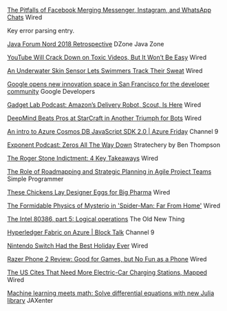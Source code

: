 [The Pitfalls of Facebook Merging Messenger, Instagram, and WhatsApp Chats](https://www.wired.com/story/facebook-messenger-whatsapp-instagram-chat-combined-encryption-identity/)
Wired

Key error parsing entry.

[Java Forum Nord 2018 Retrospective](https://dzone.com/articles/java-forum-nord-2018-retrospecive)
DZone Java Zone

[YouTube Will Crack Down on Toxic Videos, But It Won’t Be Easy](https://www.wired.com/story/youtube-recommendations-crackdown-borderline-content/)
Wired

[An Underwater Skin Sensor Lets Swimmers Track Their Sweat](https://www.wired.com/story/an-underwater-skin-sensor-lets-swimmers-track-their-sweat/)
Wired

[Google opens new innovation space in San Francisco for the developer community](tag:blogger.com,1999:blog-596098824972435195.post-4631980549819132685)
Google Developers 

[Gadget Lab Podcast: Amazon’s Delivery Robot, Scout, Is Here](https://www.wired.com/2019/01/gadget-lab-podcast-392/)
Wired

[DeepMind Beats Pros at StarCraft in Another Triumph for Bots](https://www.wired.com/story/deepmind-beats-pros-starcraft-another-triumph-bots/)
Wired

[An intro to Azure Cosmos DB JavaScript SDK 2.0 | Azure Friday](https://channel9.msdn.com/Shows/Azure-Friday/An-intro-to-Azure-Cosmos-DB-JavaScript-SDK-20)
Channel 9

[Exponent Podcast: Zeros All The Way Down](https://stratechery.com/2019/exponent-podcast-zeros-all-the-way-down/)
Stratechery by Ben Thompson

[The Roger Stone Indictment: 4 Key Takeaways](https://www.wired.com/story/roger-stone-indictment-wikileaks-mueller-investigation/)
Wired

[The Role of Roadmapping and Strategic Planning in Agile Project Teams](https://simpleprogrammer.com/strategic-planning-agile/)
Simple Programmer

[These Chickens Lay Designer Eggs for Big Pharma](https://www.wired.com/story/novogen-eggs-photo-gallery/)
Wired

[The Formidable Physics of Mysterio in 'Spider-Man: Far From Home'](https://www.wired.com/story/the-formidable-physics-of-spider-mans-water-monster/)
Wired

[The Intel 80386, part 5: Logical operations](https://blogs.msdn.microsoft.com/oldnewthing/20190125-00/?p=100795)
The Old New Thing

[Hyperledger Fabric on Azure | Block Talk](https://channel9.msdn.com/Shows/Blocktalk/Hyperledger-Fabric-on-Azure)
Channel 9

[Nintendo Switch Had the Best Holiday Ever](https://www.wired.com/story/nintendo-switch-sales-record/)
Wired

[Razer Phone 2 Review: Good for Games, but No Fun as a Phone](https://www.wired.com/review/razer-phone-2/)
Wired

[The US Cites That Need More Electric-Car Charging Stations, Mapped](https://www.wired.com/story/us-charging-network-electric-vehicle-needs/)
Wired

[Machine learning meets math: Solve differential equations with new Julia library](https://jaxenter.com/julia-machine-learning-library-154880.html)
JAXenter

